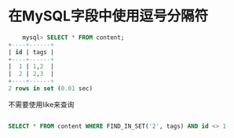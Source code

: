 # 在MySQL字段中使用逗号分隔符

```sql
    mysql> SELECT * FROM content;
+----+------+
| id | tags |
+----+------+
|  1 | 1,2  |
|  2 | 2,3  |
+----+------+
2 rows in set (0.01 sec)
```
不需要使用like来查询
```sql

SELECT * FROM content WHERE FIND_IN_SET('2', tags) AND id <> 1

```